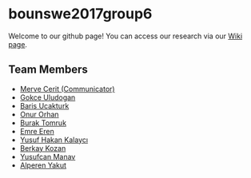 # bounswe2017group6

Welcome to our github page! You can access our research via our [Wiki page](https://github.com/bounswe/bounswe2017group6/wiki/).

## Team Members

* [Merve Cerit (Communicator)]()
* [Gokce Uludogan]()
* [Baris Ucakturk]()
* [Onur Orhan]()
* [Burak Tomruk]()
* [Emre Eren](https://github.com/bounswe/bounswe2017group6/wiki/Emre-Eren)
* [Yusuf Hakan Kalaycı](https://github.com/bounswe/bounswe2017group6/wiki/Yusuf-Hakan-Kalayci)
* [Berkay Kozan](https://github.com/bounswe/bounswe2017group6/wiki/Berkay-Kozan)
* [Yusufcan Manav](https://github.com/bounswe/bounswe2017group6/wiki/Yusufcan-Manav)
* [Alperen Yakut](https://github.com/bounswe/bounswe2017group6/wiki/Alperen-Yakut)

